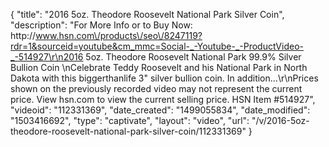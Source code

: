 {
    "title": "2016 5oz. Theodore Roosevelt National Park Silver Coin",
    "description": "For More Info or to Buy Now: http:\/\/www.hsn.com\/products\/seo\/8247119?rdr=1&sourceid=youtube&cm_mmc=Social-_-Youtube-_-ProductVideo-_-514927\r\n2016 5oz. Theodore Roosevelt National Park 99.9% Silver Bullion Coin  \nCelebrate Teddy Roosevelt and his National Park in North Dakota with this biggerthanlife 3\" silver bullion coin. In addition...\r\nPrices shown on the previously recorded video may not represent the current price.  View hsn.com to view the current selling price. HSN Item #514927",
    "videoid": "112331369",
    "date_created": "1499055834",
    "date_modified": "1503416692",
    "type": "captivate",
    "layout": "video",
    "url": "\/v\/2016-5oz-theodore-roosevelt-national-park-silver-coin\/112331369"
}